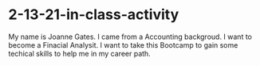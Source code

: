 # 2-13-21-in-class-activity

My name is Joanne Gates. I came from a Accounting backgroud. I want to become a Finacial Analysit. I want to take this Bootcamp to gain some techical skills to help me in my career path.  
